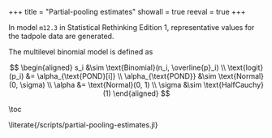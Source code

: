 +++
title = "Partial-pooling estimates"
showall = true
reeval = true
+++

In model `m12.3` in Statistical Rethinking Edition 1, representative values for the tadpole data are generated.

The multilevel binomial model is defined as 

$$
\begin{aligned}
  s_i &\sim \text{Binomial}(n_i, \overline{p}_i) \\
  \text{logit}(p_i) &= \alpha_{\text{POND}[i]} \\
  \alpha_{\text{POND}} &\sim \text{Normal}(0, \sigma) \\
  \alpha &= \text{Normal}(0, 1) \\
  \sigma &\sim \text{HalfCauchy}(1)
\end{aligned}
$$

\toc

\literate{/scripts/partial-pooling-estimates.jl}
